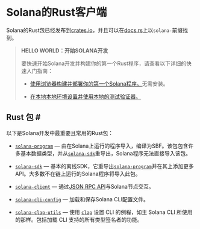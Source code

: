 # Solana的Rust客户端

Solana的Rust包已经发布到[crates.io](https://crates.io/search?q=solana-)，并且可以在[docs.rs](https://solana.com/docs/clients/rust#rust-crates)上以`solana-`前缀找到。

> 
> **HELLO WORLD：开始SOLANA开发**
> 
> 要快速开始Solana开发并构建你的第一个Rust程序，请查看以下详细的快速入门指南：
> 
> *   [使用浏览器构建并部署你的第一个Solana程序。](https://solana.com/developers/guides/getstarted/hello-world-in-your-browser)无需安装。
> 
> *   [在本地本地环境设置并使用本地的测试验证器。](https://solana.com/developers/guides/getstarted/setup-local-development)

## Rust 包 \#

以下是Solana开发中最重要且常用的Rust包：
*   [`solana-program`](https://docs.rs/solana-program/latest/solana_program/) — 由在Solana上运行的程序导入，编译为SBF。该包包含许多基本数据类型，并从[`solana-sdk`](https://docs.rs/solana-sdk/latest/solana_sdk/)重导出，Solana程序无法直接导入该包。

*   [`solana-sdk`](https://docs.rs/solana-sdk/latest/solana_sdk/) — 基本的离线SDK，它重导出[`solana-program`](https://docs.rs/solana-program/latest/solana_program/)并在其上添加更多API。大多数不在链上运行的Solana程序将导入此包。

*   [`solana-client`](https://docs.rs/solana-client/latest/solana_client/) — 通过[JSON RPC API](https://solana.com/docs/rpc)与Solana节点交互。

*   [`solana-cli-config`](https://docs.rs/solana-cli-config/latest/solana_cli_config/) — 加载和保存Solana CLI配置文件。

*   [`solana-clap-utils`](https://docs.rs/solana-clap-utils/latest/solana_clap_utils/) — 使用 [`clap`](https://docs.rs/clap/latest/clap/) 设置 CLI 的例程，如主 Solana CLI 所使用的那样。包括加载 CLI 支持的所有类型签名者的功能。
